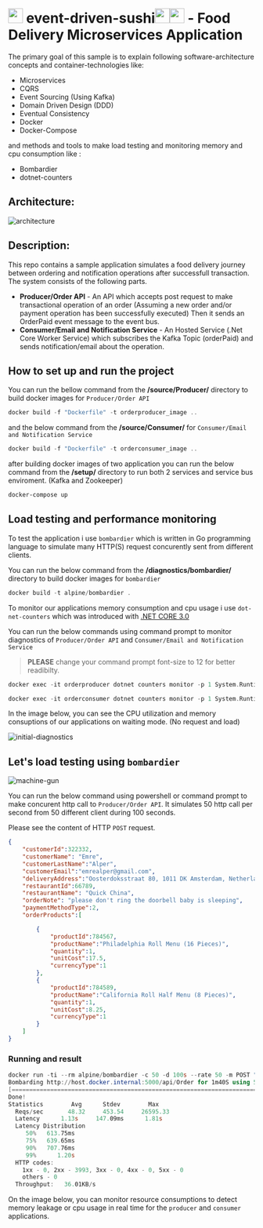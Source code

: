 # <img src="https://icons-for-free.com/iconfiles/png/512/sushi-1320568027512378083.png" width="30" height="30"> event-driven-sushi<img src="https://cdn0.iconfinder.com/data/icons/linkedin-ui-colored/48/JD-13-512.png" height="30" width="30"><img src="https://icon-library.com/images/delivery-icon-png/delivery-icon-png-29.jpg" width="30"> - Food Delivery Microservices Application
 The primary goal of this sample is to explain following software-architecture concepts and container-technologies like:  
* Microservices  
* CQRS  
* Event Sourcing (Using Kafka)
* Domain Driven Design (DDD)  
* Eventual Consistency  
* Docker
* Docker-Compose

and methods and tools to make load testing and monitoring memory and cpu consumption like  :
* Bombardier
* dotnet-counters

## Architecture:

![architecture](https://github.com/emrealper/event-driven-sushi/blob/main/media/Architecture.png)

## Description:
This repo contains a sample application simulates a food delivery journey between ordering and notification operations after successfull transaction. The system consists of the following parts.

* **Producer/Order API** - An API which accepts post request to make transactional operation of an order (Assuming a new order and/or payment operation has been successfully executed) Then it sends an OrderPaid event message to the event bus. 
* **Consumer/Email and Notification Service** - An Hosted Service (.Net Core Worker Service) which subscribes the Kafka Topic (orderPaid) and sends notification/email about the operation.

## How to set up and run the project
You can run the bellow command from the **/source/Producer/** directory to build docker images for  `Producer/Order API` 
```powershell
docker build -f "Dockerfile" -t orderproducer_image ..
```

and the below command from the **/source/Consumer/**  for `Consumer/Email and Notification Service` 

```powershell
docker build -f "Dockerfile" -t orderconsumer_image ..
```

after building docker images of two application you can run the below command from the **/setup/** directory to run both 2 services and service bus enviroment. (Kafka and Zookeeper)

```powershell
docker-compose up
```
## Load testing and performance monitoring

To test the application i use `bombardier` which is written in Go programming language to simulate many HTTP(S) request concurently sent from different clients.

You can run the below command from the **/diagnostics/bombardier/** directory to build docker images for  `bombardier` 

```powershell
docker build -t alpine/bombardier .
```

To monitor our applications memory consumption and cpu usage i use `dot-net-counters` which was introduced with [.NET CORE 3.0](https://devblogs.microsoft.com/dotnet/introducing-diagnostics-improvements-in-net-core-3-0/)

You can run the below commands using command prompt to monitor diagnostics of `Producer/Order API` and `Consumer/Email and Notification Service` 
>**PLEASE** change your command prompt font-size to 12 for better readibilty.

```cpp
docker exec -it orderproducer dotnet counters monitor -p 1 System.Runtime Microsoft.AspNetCore.Hosting
```

```cpp
docker exec -it orderconsumer dotnet counters monitor -p 1 System.Runtime
```
In the image below, you can see the CPU utilization and memory consuptions of our applications on waiting mode. (No request and load)

![initial-diagnostics](https://github.com/emrealper/event-driven-sushi/blob/main/media/Diagnostics-1.png)


## Let's load testing using `bombardier` 
![machine-gun](https://i.imgur.com/2u6JJnh.gif)

You can run the below command using powershell or command prompt to make concurent http call to  `Producer/Order API`. It simulates 50 http call per second from 50 different client during 100 seconds.

Please see the content of HTTP `POST` request.

``` JSON
{
	"customerId":322332, 
	"customerName": "Emre",
	"customerLastName":"Alper",
	"customerEmail":"emrealper@gmail.com",
	"deliveryAddress":"Oosterdoksstraat 80, 1011 DK Amsterdam, Netherlands",
	"restaurantId":66789, 
	"restaurantName": "Quick China",
	"orderNote": "please don't ring the doorbell baby is sleeping",
	"paymentMethodType":2,
	"orderProducts":[

		{
			"productId":784567,
			"productName":"Philadelphia Roll Menu (16 Pieces)",
			"quantity":1,
			"unitCost":17.5,
			"currencyType":1
		},
		{
			"productId":784589,
			"productName":"California Roll Half Menu (8 Pieces)",
			"quantity":1,
			"unitCost":8.25,
			"currencyType":1
		}
	]
}
```

### Running and result

```powershell
docker run -ti --rm alpine/bombardier -c 50 -d 100s --rate 50 -m POST "http://host.docker.internal:5000/api/Order" -H "Content-Type: application/json" -f "orderEventData.json"
Bombarding http://host.docker.internal:5000/api/Order for 1m40S using 50 connection(s)
[=======================================================================================================================================================================================================================================] 1m40sDone!
Done!
Statistics        Avg      Stdev        Max
  Reqs/sec       48.32     453.54     26595.33
  Latency      1.13s     147.09ms      1.81s
  Latency Distribution
     50%   613.75ms
     75%   639.65ms
     90%   707.76ms
     99%      1.20s
  HTTP codes:
    1xx - 0, 2xx - 3993, 3xx - 0, 4xx - 0, 5xx - 0
    others - 0
  Throughput:   36.01KB/s
```

On the image below, you can monitor resource consumptions to detect memory leakage or cpu usage in real time for the `producer` and `consumer` applications. 



